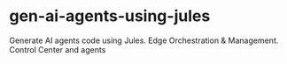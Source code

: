 # gen-ai-agents-using-jules
Generate AI agents code using Jules. Edge Orchestration &amp; Management. Control Center and agents

